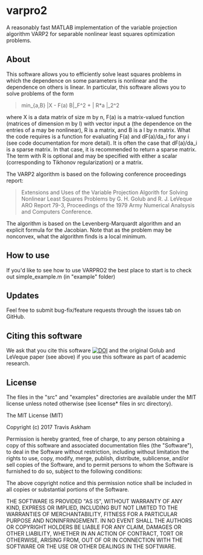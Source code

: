# varpro2

A reasonably fast MATLAB implementation of the variable
projection algorithm VARP2 for separable nonlinear 
least squares optimization problems.

## About

This software allows you to efficiently solve
least squares problems in which the dependence
on some parameters is nonlinear and the 
dependence on others is linear. In particular,
this software allows you to solve problems 
of the form

> min_{a,B} |X - F(a) B|_F^2 + | R*a |_2^2 

where X is a data matrix of size m by n, F(a)
is a matrix-valued function (matrices of dimension
m by l) with vector input a (the dependence on the 
entries of a may be nonlinear), R is a matrix,
and B is a l by n matrix. What the code requires 
is a function for evaluating F(a) and dF(a)/da_i for 
any i (see code documentation for more detail).
It is often the case that dF(a)/da_i is a sparse 
matrix. In that case, it is recommended to return 
a sparse matrix. The term with R is optional and 
may be specified with either a scalar (corresponding 
to Tikhonov regularization) or a matrix.


The VARP2 algorithm is based on the following 
conference proceedings report: 

> Extensions and 
> Uses of the Variable Projection Algorith for 
> Solving Nonlinear Least Squares Problems 
> by G. H. Golub and R. J. LeVeque ARO Report 79-3, 
> Proceedings of the 1979 Army Numerical Analsysis 
> and Computers Conference.

The algorithm is based on the Levenberg-Marquardt
algorithm and an explicit formula for the Jacobian.
Note that as the problem may be nonconvex, what the
algorithm finds is a local minimum.

## How to use

If you'd like to see how to use VARPRO2
the best place to start is to check out simple_example.m
(in "example" folder)

## Updates

Feel free to submit bug-fix/feature requests through
the issues tab on GitHub.

## Citing this software

We ask that you cite this software [![DOI](https://zenodo.org/badge/101695637.svg)](https://zenodo.org/badge/latestdoi/101695637) 
and the original Golub and LeVeque paper (see above) 
if you use this software as part of academic research.

## License 

The files in the "src" and "examples" directories are available under the MIT license unless noted otherwise (see license* files in src directory).

The MIT License (MIT)

Copyright (c) 2017 Travis Askham

Permission is hereby granted, free of charge, to any person obtaining a copy of this software and associated documentation files (the "Software"), to deal in the Software without restriction, including without limitation the rights to use, copy, modify, merge, publish, distribute, sublicense, and/or sell copies of the Software, and to permit persons to whom the Software is furnished to do so, subject to the following conditions:

The above copyright notice and this permission notice shall be included in all copies or substantial portions of the Software.

THE SOFTWARE IS PROVIDED "AS IS", WITHOUT WARRANTY OF ANY KIND, EXPRESS OR IMPLIED, INCLUDING BUT NOT LIMITED TO THE WARRANTIES OF MERCHANTABILITY, FITNESS FOR A PARTICULAR PURPOSE AND NONINFRINGEMENT. IN NO EVENT SHALL THE AUTHORS OR COPYRIGHT HOLDERS BE LIABLE FOR ANY CLAIM, DAMAGES OR OTHER LIABILITY, WHETHER IN AN ACTION OF CONTRACT, TORT OR OTHERWISE, ARISING FROM, OUT OF OR IN CONNECTION WITH THE SOFTWARE OR THE USE OR OTHER DEALINGS IN THE SOFTWARE.